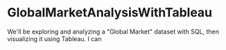 # GlobalMarketAnalysisWithTableau
We'll be exploring and analyzing a "Global Market" dataset with SQL, then visualizing it using Tableau.
I can 
